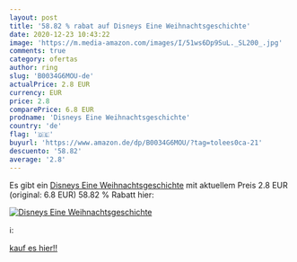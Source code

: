 ```yaml
---
layout: post
title: '58.82 % rabat auf Disneys Eine Weihnachtsgeschichte'
date: 2020-12-23 10:43:22
image: 'https://m.media-amazon.com/images/I/51ws6Dp9SuL._SL200_.jpg'
comments: true
category: ofertas
author: ring
slug: 'B0034G6MOU-de'
actualPrice: 2.8 EUR
currency: EUR
price: 2.8
comparePrice: 6.8 EUR
prodname: 'Disneys Eine Weihnachtsgeschichte'
country: 'de'
flag: '🇩🇪'
buyurl: 'https://www.amazon.de/dp/B0034G6MOU/?tag=tolees0ca-21'
descuento: '58.82'
average: '2.8'
---
```


Es gibt ein [Disneys Eine Weihnachtsgeschichte](https://www.amazon.de/dp/B0034G6MOU/?tag=tolees0ca-21) mit aktuellem Preis 2.8 EUR (original: 6.8 EUR) 58.82 % Rabatt hier:

[![Disneys Eine Weihnachtsgeschichte](https://m.media-amazon.com/images/I/51ws6Dp9SuL._SL200_.jpg)](https://www.amazon.de/dp/B0034G6MOU/?tag=tolees0ca-21)

ℹ️:


[kauf es hier!!](https://www.amazon.de/dp/B0034G6MOU/?tag=tolees0ca-21)
